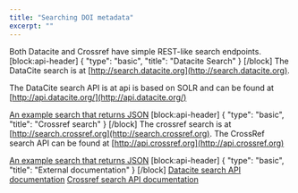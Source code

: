 ```yaml
---
title: "Searching DOI metadata"
excerpt: ""
---
```

Both Datacite and Crossref have simple REST-like search endpoints.  
[block:api-header]
{
  "type": "basic",
  "title": "Datacite Search"
}
[/block]
The DataCite search is at [http://search.datacite.org](http://search.datacite.org). 

The DataCite search API is at api is based on SOLR and can be found at [http://api.datacite.org/](http://api.datacite.org/)

[An example search that returns JSON](https://api.datacite.org/works?query=thor)
[block:api-header]
{
  "type": "basic",
  "title": "Crossref search"
}
[/block]
The crossref search is at [http://search.crossref.org](http://search.crossref.org). The CrossRef search API can be found at [http://api.crossref.org](http://api.crossref.org)

[An example search that returns JSON](https://api.crossref.org/works?query=thor)
[block:api-header]
{
  "type": "basic",
  "title": "External documentation"
}
[/block]
[Datacite search API documentation](https://support.datacite.org/v1.1/docs/api)
[Crossref search API documentation](http://api.crossref.org)
